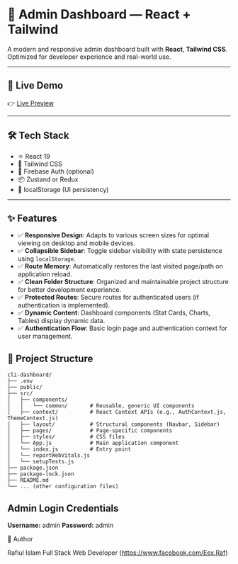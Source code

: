 # 🧠 Admin Dashboard — React + Tailwind

A modern and responsive admin dashboard built with **React**, **Tailwind CSS**. Optimized for developer experience and real-world use. 

---

## 🚀 Live Demo

👉 [Live Preview](https://cli-dashboard.vercel.app/)

---

## 🛠️ Tech Stack

- ⚛️ React 19
- 🎨 Tailwind CSS
- 🔐 Firebase Auth (optional)
- 📦 Zustand or Redux
- 💾 localStorage (UI persistency)

---

## ✨ Features

- ✅ **Responsive Design**: Adapts to various screen sizes for optimal viewing on desktop and mobile devices.
- ✅ **Collapsible Sidebar**: Toggle sidebar visibility with state persistence using `localStorage`.
- ✅ **Route Memory**: Automatically restores the last visited page/path on application reload.
- ✅ **Clean Folder Structure**: Organized and maintainable project structure for better development experience.
- ✅ **Protected Routes**: Secure routes for authenticated users (if authentication is implemented).
- ✅ **Dynamic Content**: Dashboard components (Stat Cards, Charts, Tables) display dynamic data.
- ✅ **Authentication Flow**: Basic login page and authentication context for user management.

## 📁 Project Structure

```
cli-dashboard/
├── .env
├── public/
├── src/
│   ├── components/
│   │   └── common/       # Reusable, generic UI components
│   ├── context/          # React Context APIs (e.g., AuthContext.js, ThemeContext.js)
│   ├── layout/           # Structural components (Navbar, Sidebar)
│   ├── pages/            # Page-specific components
│   ├── styles/           # CSS files
│   └── App.js            # Main application component
│   └── index.js          # Entry point
│   └── reportWebVitals.js
│   └── setupTests.js
├── package.json
├── package-lock.json
├── README.md
└── ... (other configuration files)
```

## Admin Login Credentials

**Username:** admin
**Password:** admin

👤 Author

Rafiul Islam
Full Stack Web Developer
(https://www.facebook.com/Eex.Raf)
